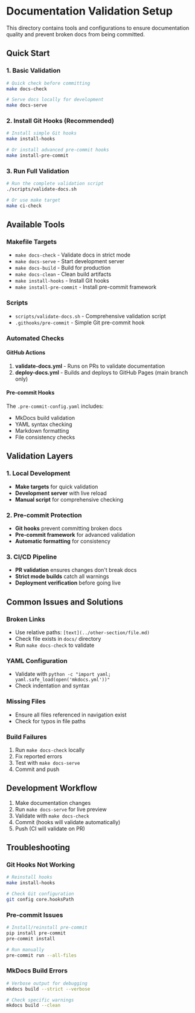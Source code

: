 # Documentation Validation Setup

This directory contains tools and configurations to ensure documentation quality and prevent broken docs from being
committed.

## Quick Start

### 1. Basic Validation

```bash
# Quick check before committing
make docs-check

# Serve docs locally for development
make docs-serve
```

### 2. Install Git Hooks (Recommended)

```bash
# Install simple Git hooks
make install-hooks

# Or install advanced pre-commit hooks
make install-pre-commit
```

### 3. Run Full Validation

```bash
# Run the complete validation script
./scripts/validate-docs.sh

# Or use make target
make ci-check
```

## Available Tools

### Makefile Targets

- `make docs-check` - Validate docs in strict mode
- `make docs-serve` - Start development server
- `make docs-build` - Build for production
- `make docs-clean` - Clean build artifacts
- `make install-hooks` - Install Git hooks
- `make install-pre-commit` - Install pre-commit framework

### Scripts

- `scripts/validate-docs.sh` - Comprehensive validation script
- `.githooks/pre-commit` - Simple Git pre-commit hook

### Automated Checks

#### GitHub Actions

1. **validate-docs.yml** - Runs on PRs to validate documentation
2. **deploy-docs.yml** - Builds and deploys to GitHub Pages (main branch only)

#### Pre-commit Hooks

The `.pre-commit-config.yaml` includes:

- MkDocs build validation
- YAML syntax checking
- Markdown formatting
- File consistency checks

## Validation Layers

### 1. Local Development

- **Make targets** for quick validation
- **Development server** with live reload
- **Manual script** for comprehensive checking

### 2. Pre-commit Protection

- **Git hooks** prevent committing broken docs
- **Pre-commit framework** for advanced validation
- **Automatic formatting** for consistency

### 3. CI/CD Pipeline

- **PR validation** ensures changes don't break docs
- **Strict mode builds** catch all warnings
- **Deployment verification** before going live

## Common Issues and Solutions

### Broken Links

- Use relative paths: `[text](../other-section/file.md)`
- Check file exists in `docs/` directory
- Run `make docs-check` to validate

### YAML Configuration

- Validate with `python -c "import yaml; yaml.safe_load(open('mkdocs.yml'))"`
- Check indentation and syntax

### Missing Files

- Ensure all files referenced in navigation exist
- Check for typos in file paths

### Build Failures

1. Run `make docs-check` locally
2. Fix reported errors
3. Test with `make docs-serve`
4. Commit and push

## Development Workflow

1. Make documentation changes
2. Run `make docs-serve` for live preview
3. Validate with `make docs-check`
4. Commit (hooks will validate automatically)
5. Push (CI will validate on PR)

## Troubleshooting

### Git Hooks Not Working

```bash
# Reinstall hooks
make install-hooks

# Check Git configuration
git config core.hooksPath
```

### Pre-commit Issues

```bash
# Install/reinstall pre-commit
pip install pre-commit
pre-commit install

# Run manually
pre-commit run --all-files
```

### MkDocs Build Errors

```bash
# Verbose output for debugging
mkdocs build --strict --verbose

# Check specific warnings
mkdocs build --clean
```
